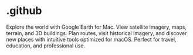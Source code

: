 # .github
Explore the world with Google Earth for Mac. View satellite imagery, maps, terrain, and 3D buildings. Plan routes, visit historical imagery, and discover new places with intuitive tools optimized for macOS. Perfect for travel, education, and professional use.
